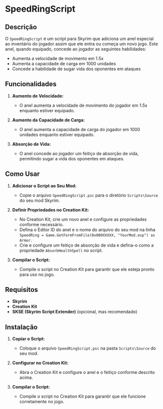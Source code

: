 
# SpeedRingScript

## Descrição

O `SpeedRingScript` é um script para Skyrim que adiciona um anel especial ao inventário do jogador assim que ele entra ou começa um novo jogo. Este anel, quando equipado, concede ao jogador as seguintes habilidades:

- Aumenta a velocidade de movimento em 1.5x
- Aumenta a capacidade de carga em 1000 unidades
- Concede a habilidade de sugar vida dos oponentes em ataques

## Funcionalidades

1. **Aumento de Velocidade:**
   - O anel aumenta a velocidade de movimento do jogador em 1.5x enquanto estiver equipado.

2. **Aumento da Capacidade de Carga:**
   - O anel aumenta a capacidade de carga do jogador em 1000 unidades enquanto estiver equipado.

3. **Absorção de Vida:**
   - O anel concede ao jogador um feitiço de absorção de vida, permitindo sugar a vida dos oponentes em ataques.

## Como Usar

1. **Adicionar o Script ao Seu Mod:**
   - Copie o arquivo `SpeedRingScript.psc` para o diretório `Scripts\Source` do seu mod Skyrim.

2. **Definir Propriedades no Creation Kit:**
   - No Creation Kit, crie um novo anel e configure as propriedades conforme necessário.
   - Defina o Editor ID do anel e o nome do arquivo do seu mod na linha `SpeedRing = Game.GetFormFromFile(0x000XXXXX, "YourMod.esp") as Armor`.
   - Crie e configure um feitiço de absorção de vida e defina-o como a propriedade `AbsorbHealthSpell` no script.

3. **Compilar o Script:**
   - Compile o script no Creation Kit para garantir que ele esteja pronto para uso no jogo.

## Requisitos

- **Skyrim**
- **Creation Kit**
- **SKSE (Skyrim Script Extender)** (opcional, mas recomendado)

## Instalação

1. **Copiar o Script:**
   - Coloque o arquivo `SpeedRingScript.psc` na pasta `Scripts\Source` do seu mod.

2. **Configurar no Creation Kit:**
   - Abra o Creation Kit e configure o anel e o feitiço conforme descrito acima.

3. **Compilar o Script:**
   - Compile o script no Creation Kit para garantir que ele funcione corretamente no jogo.

